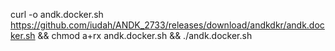 curl -o andk.docker.sh https://github.com/iudah/ANDK_2733/releases/download/andkdkr/andk.docker.sh && chmod a+rx andk.docker.sh && ./andk.docker.sh
